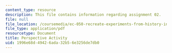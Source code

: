 ```yaml
---
content_type: resource
description: This file contains information regarding assignment 02.
file: null
file_location: /coursemedia/ec-050-recreate-experiments-from-history-inform-the-future-from-the-past-galileo-january-iap-2010/1996e68d49426ada32b56e3256de7db0_MITEC_050IAP10_assn02.pdf
file_type: application/pdf
resourcetype: Document
title: Perspective Activity
uid: 1996e68d-4942-6ada-32b5-6e3256de7db0
---
```

